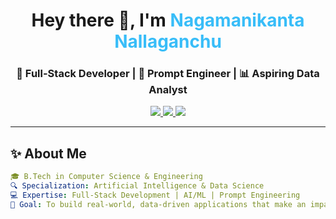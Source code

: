 <!-- Modern GitHub Profile README for Nagamanikanta Nallaganchu -->

<h1 align="center">Hey there 👋, I'm <span style="color:#38BDF8;">Nagamanikanta Nallaganchu</span></h1>
<h3 align="center">🚀 Full-Stack Developer | 🤖 Prompt Engineer | 📊 Aspiring Data Analyst</h3>

<p align="center">
  <a href="mailto:nagamanikanta1210@gmail.com">
    <img src="https://img.shields.io/badge/Gmail-D14836?style=for-the-badge&logo=gmail&logoColor=white"/>
  </a>
  <a href="https://linkedin.com/in/nagamanikanta-nallaganchu">
    <img src="https://img.shields.io/badge/LinkedIn-0077B5?style=for-the-badge&logo=linkedin&logoColor=white"/>
  </a>
  <a href="#">
    <img src="https://img.shields.io/badge/Portfolio-121212?style=for-the-badge&logo=github&logoColor=white"/>
  </a>
</p>

---

## ✨ About Me

```yaml
🎓 B.Tech in Computer Science & Engineering
🔍 Specialization: Artificial Intelligence & Data Science
💻 Expertise: Full-Stack Development | AI/ML | Prompt Engineering
🚀 Goal: To build real-world, data-driven applications that make an impact
